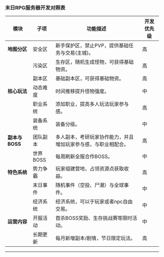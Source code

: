 
### **末日RPG服务器开发对照表**

| **模块**          | **子项**          | **功能描述**                                                                 | **开发优先级** |
|-------------------|-------------------|-----------------------------------------------------------------------------|----------------|
| **地图分区**      | 安全区            | 新手保护区，禁止PVP，提供基础任务与交易(主城)。                                    | 高             |
|                   | 污染区            | 生存区，随机生成怪物，可获得基础物资。                                         | 高             |
|                   | 副本区            | 基础副本区，可获得基础物资。                                         | 高             |
| **核心玩法**      | 动态难度          | 时间推移提升怪物强度。                                         | 中             |
|                   | 职业系统          | 添加职业，提高多人玩法玩家参与感。                          | 高             |
|                   | 装备系统          | 装备分级。                             | 中             |
| **副本与BOSS**    | 团队副本          | 多人副本，考研玩家协作能力，并且增加玩家参与感，与职业相配合。                         | 高             |
|                   | 世界BOSS          | 每周刷新全服合作BOSS。                              | 中             |
| **特色系统**      | 势力争霸          | 玩家组建营地，占领资源点获取收益。                          | 高             |
|                   | 末日事件          | 随机事件（空投、尸潮）与全球事件。                              | 中             |
|                   | 经济系统          | 经济系统，可以于玩家或者npc自由交易。                             | 中             |
| **运营内容**      | 开服活动          | 首杀BOSS奖励、生存挑战赛等限时活动。                                        | 中             |
|                   | 长期更新          | 每月新增副本/剧情，节日限定玩法。                                           | 高             |

---
